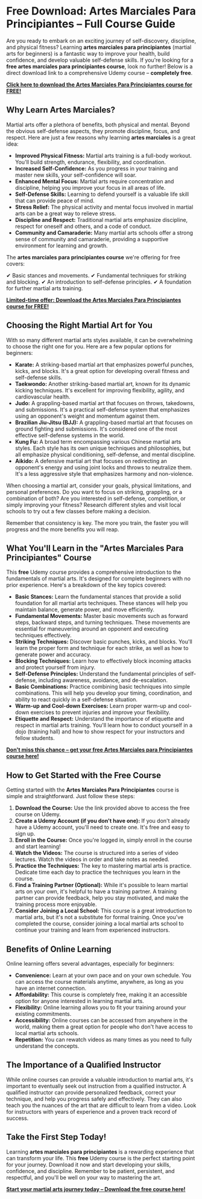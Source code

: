 # Free Download: Artes Marciales Para Principiantes – Full Course Guide

Are you ready to embark on an exciting journey of self-discovery, discipline, and physical fitness? Learning **artes marciales para principiantes** (martial arts for beginners) is a fantastic way to improve your health, build confidence, and develop valuable self-defense skills. If you're looking for a **free artes marciales para principiantes course**, look no further! Below is a direct download link to a comprehensive Udemy course – **completely free**.

[**Click here to download the Artes Marciales Para Principiantes course for FREE!**](https://udemywork.com/artes-marciales-para-principiantes)

## Why Learn Artes Marciales?

Martial arts offer a plethora of benefits, both physical and mental. Beyond the obvious self-defense aspects, they promote discipline, focus, and respect. Here are just a few reasons why learning **artes marciales** is a great idea:

*   **Improved Physical Fitness:** Martial arts training is a full-body workout. You'll build strength, endurance, flexibility, and coordination.
*   **Increased Self-Confidence:** As you progress in your training and master new skills, your self-confidence will soar.
*   **Enhanced Mental Focus:** Martial arts require concentration and discipline, helping you improve your focus in all areas of life.
*   **Self-Defense Skills:** Learning to defend yourself is a valuable life skill that can provide peace of mind.
*   **Stress Relief:** The physical activity and mental focus involved in martial arts can be a great way to relieve stress.
*   **Discipline and Respect:** Traditional martial arts emphasize discipline, respect for oneself and others, and a code of conduct.
*   **Community and Camaraderie:** Many martial arts schools offer a strong sense of community and camaraderie, providing a supportive environment for learning and growth.

The **artes marciales para principiantes course** we're offering for free covers:

✔ Basic stances and movements.
✔ Fundamental techniques for striking and blocking.
✔ An introduction to self-defense principles.
✔ A foundation for further martial arts training.

[**Limited-time offer: Download the Artes Marciales Para Principiantes course for FREE!**](https://udemywork.com/artes-marciales-para-principiantes)

## Choosing the Right Martial Art for You

With so many different martial arts styles available, it can be overwhelming to choose the right one for you. Here are a few popular options for beginners:

*   **Karate:** A striking-based martial art that emphasizes powerful punches, kicks, and blocks. It's a great option for developing overall fitness and self-defense skills.
*   **Taekwondo:** Another striking-based martial art, known for its dynamic kicking techniques. It's excellent for improving flexibility, agility, and cardiovascular health.
*   **Judo:** A grappling-based martial art that focuses on throws, takedowns, and submissions. It's a practical self-defense system that emphasizes using an opponent's weight and momentum against them.
*   **Brazilian Jiu-Jitsu (BJJ):** A grappling-based martial art that focuses on ground fighting and submissions. It's considered one of the most effective self-defense systems in the world.
*   **Kung Fu:** A broad term encompassing various Chinese martial arts styles. Each style has its own unique techniques and philosophies, but all emphasize physical conditioning, self-defense, and mental discipline.
*   **Aikido:** A defensive martial art that focuses on redirecting an opponent's energy and using joint locks and throws to neutralize them. It's a less aggressive style that emphasizes harmony and non-violence.

When choosing a martial art, consider your goals, physical limitations, and personal preferences. Do you want to focus on striking, grappling, or a combination of both? Are you interested in self-defense, competition, or simply improving your fitness? Research different styles and visit local schools to try out a few classes before making a decision.

Remember that consistency is key. The more you train, the faster you will progress and the more benefits you will reap.

## What You'll Learn in the "Artes Marciales Para Principiantes" Course

This **free** Udemy course provides a comprehensive introduction to the fundamentals of martial arts. It's designed for complete beginners with no prior experience. Here's a breakdown of the key topics covered:

*   **Basic Stances:** Learn the fundamental stances that provide a solid foundation for all martial arts techniques. These stances will help you maintain balance, generate power, and move efficiently.
*   **Fundamental Movements:** Master basic movements such as forward steps, backward steps, and turning techniques. These movements are essential for maneuvering around an opponent and executing techniques effectively.
*   **Striking Techniques:** Discover basic punches, kicks, and blocks. You'll learn the proper form and technique for each strike, as well as how to generate power and accuracy.
*   **Blocking Techniques:** Learn how to effectively block incoming attacks and protect yourself from injury.
*   **Self-Defense Principles:** Understand the fundamental principles of self-defense, including awareness, avoidance, and de-escalation.
*   **Basic Combinations:** Practice combining basic techniques into simple combinations. This will help you develop your timing, coordination, and ability to react quickly in a self-defense situation.
*   **Warm-up and Cool-down Exercises:** Learn proper warm-up and cool-down exercises to prevent injuries and improve your flexibility.
*   **Etiquette and Respect:** Understand the importance of etiquette and respect in martial arts training. You'll learn how to conduct yourself in a dojo (training hall) and how to show respect for your instructors and fellow students.

[**Don't miss this chance – get your free Artes Marciales para Principiantes course here!**](https://udemywork.com/artes-marciales-para-principiantes)

## How to Get Started with the Free Course

Getting started with the **Artes Marciales Para Principiantes** course is simple and straightforward. Just follow these steps:

1.  **Download the Course:** Use the link provided above to access the free course on Udemy.
2.  **Create a Udemy Account (if you don't have one):** If you don't already have a Udemy account, you'll need to create one. It's free and easy to sign up.
3.  **Enroll in the Course:** Once you're logged in, simply enroll in the course and start learning!
4.  **Watch the Videos:** The course is structured into a series of video lectures. Watch the videos in order and take notes as needed.
5.  **Practice the Techniques:** The key to mastering martial arts is practice. Dedicate time each day to practice the techniques you learn in the course.
6.  **Find a Training Partner (Optional):** While it's possible to learn martial arts on your own, it's helpful to have a training partner. A training partner can provide feedback, help you stay motivated, and make the training process more enjoyable.
7.  **Consider Joining a Local School:** This course is a great introduction to martial arts, but it's not a substitute for formal training. Once you've completed the course, consider joining a local martial arts school to continue your training and learn from experienced instructors.

## Benefits of Online Learning

Online learning offers several advantages, especially for beginners:

*   **Convenience:** Learn at your own pace and on your own schedule. You can access the course materials anytime, anywhere, as long as you have an internet connection.
*   **Affordability:** This course is completely free, making it an accessible option for anyone interested in learning martial arts.
*   **Flexibility:** Online learning allows you to fit your training around your existing commitments.
*   **Accessibility:** Online courses can be accessed from anywhere in the world, making them a great option for people who don't have access to local martial arts schools.
*   **Repetition:** You can rewatch videos as many times as you need to fully understand the concepts.

## The Importance of a Qualified Instructor

While online courses can provide a valuable introduction to martial arts, it's important to eventually seek out instruction from a qualified instructor. A qualified instructor can provide personalized feedback, correct your technique, and help you progress safely and effectively. They can also teach you the nuances of the art that are difficult to learn from a video. Look for instructors with years of experience and a proven track record of success.

## Take the First Step Today!

Learning **artes marciales para principiantes** is a rewarding experience that can transform your life. This **free** Udemy course is the perfect starting point for your journey. Download it now and start developing your skills, confidence, and discipline. Remember to be patient, persistent, and respectful, and you'll be well on your way to mastering the art.

[**Start your martial arts journey today – Download the free course here!**](https://udemywork.com/artes-marciales-para-principiantes)

